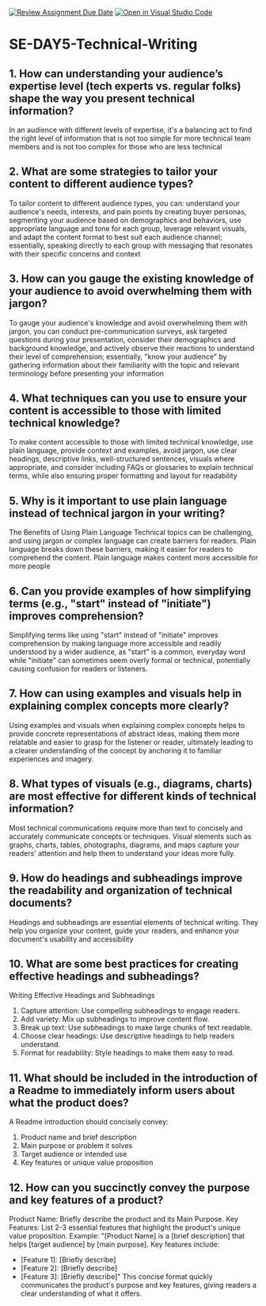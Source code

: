 [![Review Assignment Due Date](https://classroom.github.com/assets/deadline-readme-button-22041afd0340ce965d47ae6ef1cefeee28c7c493a6346c4f15d667ab976d596c.svg)](https://classroom.github.com/a/zsAR-pyY)
[![Open in Visual Studio Code](https://classroom.github.com/assets/open-in-vscode-2e0aaae1b6195c2367325f4f02e2d04e9abb55f0b24a779b69b11b9e10269abc.svg)](https://classroom.github.com/online_ide?assignment_repo_id=18459884&assignment_repo_type=AssignmentRepo)
# SE-DAY5-Technical-Writing
## 1. How can understanding your audience’s expertise level (tech experts vs. regular folks) shape the way you present technical information?
In an audience with different levels of expertise, it's a balancing act to find the right level of information that is not too simple for more technical team members and is not too complex for those who are less technical

## 2. What are some strategies to tailor your content to different audience types?
To tailor content to different audience types, you can: understand your audience's needs, interests, and pain points by creating buyer personas, segmenting your audience based on demographics and behaviors, use appropriate language and tone for each group, leverage relevant visuals, and adapt the content format to best suit each audience channel; essentially, speaking directly to each group with messaging that resonates with their specific concerns and context

## 3. How can you gauge the existing knowledge of your audience to avoid overwhelming them with jargon?
To gauge your audience's knowledge and avoid overwhelming them with jargon, you can conduct pre-communication surveys, ask targeted questions during your presentation, consider their demographics and background knowledge, and actively observe their reactions to understand their level of comprehension; essentially, "know your audience" by gathering information about their familiarity with the topic and relevant terminology before presenting your information

## 4. What techniques can you use to ensure your content is accessible to those with limited technical knowledge?
To make content accessible to those with limited technical knowledge, use plain language, provide context and examples, avoid jargon, use clear headings, descriptive links, well-structured sentences, visuals where appropriate, and consider including FAQs or glossaries to explain technical terms, while also ensuring proper formatting and layout for readability

## 5. Why is it important to use plain language instead of technical jargon in your writing?
The Benefits of Using Plain Language
Technical topics can be challenging, and using jargon or complex language can create barriers for readers. Plain language breaks down these barriers, making it easier for readers to comprehend the content. Plain language makes content more accessible for more people

## 6. Can you provide examples of how simplifying terms (e.g., "start" instead of "initiate") improves comprehension?
Simplifying terms like using "start" instead of "initiate" improves comprehension by making language more accessible and readily understood by a wider audience, as "start" is a common, everyday word while "initiate" can sometimes seem overly formal or technical, potentially causing confusion for readers or listeners. 

## 7. How can using examples and visuals help in explaining complex concepts more clearly?
Using examples and visuals when explaining complex concepts helps to provide concrete representations of abstract ideas, making them more relatable and easier to grasp for the listener or reader, ultimately leading to a clearer understanding of the concept by anchoring it to familiar experiences and imagery.

## 8. What types of visuals (e.g., diagrams, charts) are most effective for different kinds of technical information?
Most technical communications require more than text to concisely and accurately communicate concepts or techniques. Visual elements such as graphs, charts, tables, photographs, diagrams, and maps capture your readers' attention and help them to understand your ideas more fully.

## 9. How do headings and subheadings improve the readability and organization of technical documents?
Headings and subheadings are essential elements of technical writing. They help you organize your content, guide your readers, and enhance your document's usability and accessibility

## 10. What are some best practices for creating effective headings and subheadings?
Writing Effective Headings and Subheadings
1. Capture attention: Use compelling subheadings to engage readers.
2. Add variety: Mix up subheadings to improve content flow.
3. Break up text: Use subheadings to make large chunks of text readable.
4. Choose clear headings: Use descriptive headings to help readers understand.
5. Format for readability: Style headings to make them easy to read.
## 11. What should be included in the introduction of a Readme to immediately inform users about what the product does?
A Readme introduction should concisely convey:
1. Product name and brief description
2. Main purpose or problem it solves
3. Target audience or intended use
4. Key features or unique value proposition

## 12. How can you succinctly convey the purpose and key features of a product?
Product Name: Briefly describe the product and its Main Purpose.
Key Features: List 2-3 essential features that highlight the product's unique value proposition.
Example:
"[Product Name] is a [brief description] that helps [target audience] by [main purpose]. Key features include:
- [Feature 1]: [Briefly describe]
- [Feature 2]: [Briefly describe]
- [Feature 3]: [Briefly describe]"
This concise format quickly communicates the product's purpose and key features, giving readers a clear understanding of what it offers.
